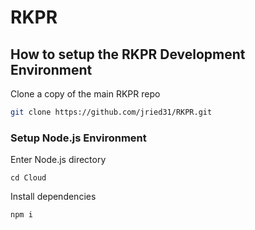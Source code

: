 <!--
    This is README is written in Markdown
    Please refer to here for an introduction to Markdown
    http://daringfireball.net/projects/markdown/
-->
RKPR
====

How to setup the RKPR Development Environment
---------------------------------------------

Clone a copy of the main RKPR repo

```bash
git clone https://github.com/jried31/RKPR.git
```

### Setup Node.js Environment 

Enter Node.js directory
```
cd Cloud
```

Install dependencies
```
npm i
```
